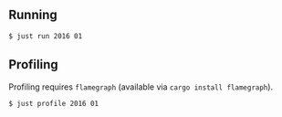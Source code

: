 ## Running

```sh
$ just run 2016 01
```

## Profiling

Profiling requires `flamegraph` (available via `cargo install flamegraph`).

```sh
$ just profile 2016 01
```
